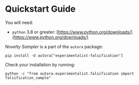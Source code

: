 # Quickstart Guide

You will need:

- `python` 3.8 or greater: [https://www.python.org/downloads/](https://www.python.org/downloads/)

*Novelty Sampler* is a part of the `autora` package:

```shell
pip install -U autora["experimentalist-falsification"]
```


Check your installation by running:
```shell
python -c "from autora.experimentalist.falsification import falsification_sample"
```
